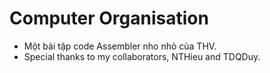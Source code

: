 # Computer Organisation
- Một bài tập code Assembler nho nhỏ của THV. 
- Special thanks to my collaborators, NTHieu and TDQDuy.